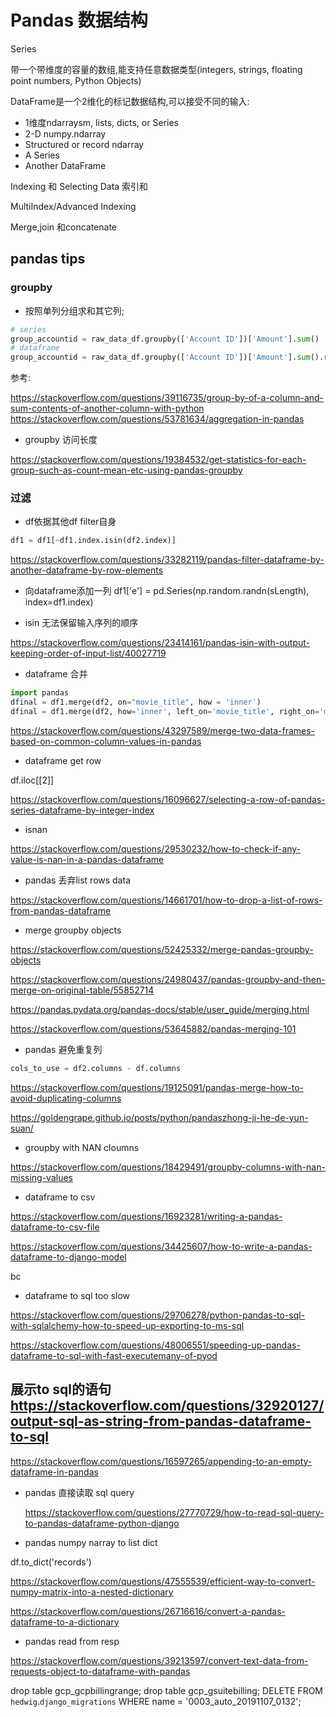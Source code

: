 # Pandas 数据结构

Series

带一个带维度的容量的数组,能支持任意数据类型(integers, strings, floating point numbers, Python Objects)

DataFrame是一个2维化的标记数据结构,可以接受不同的输入:
- 1维度ndarraysm, lists, dicts, or Series
- 2-D numpy.ndarray
- Structured or record ndarray
- A Series
- Another DataFrame



Indexing 和 Selecting Data
索引和

MultiIndex/Advanced Indexing

Merge,join 和concatenate


## pandas tips

### groupby
- 按照单列分组求和其它列;

```python
# series
group_accountid = raw_data_df.groupby(['Account ID'])['Amount'].sum()
# dataframe
group_accountid = raw_data_df.groupby(['Account ID'])['Amount'].sum().reset_index()
```

参考:

https://stackoverflow.com/questions/39116735/group-by-of-a-column-and-sum-contents-of-another-column-with-python
https://stackoverflow.com/questions/53781634/aggregation-in-pandas

- groupby 访问长度

https://stackoverflow.com/questions/19384532/get-statistics-for-each-group-such-as-count-mean-etc-using-pandas-groupby

### 过滤


- df依据其他df filter自身

```python
df1 = df1[~df1.index.isin(df2.index)]
```

https://stackoverflow.com/questions/33282119/pandas-filter-dataframe-by-another-dataframe-by-row-elements

- 向dataframe添加一列
  df1['e'] = pd.Series(np.random.randn(sLength), index=df1.index)

- isin 无法保留输入序列的顺序

https://stackoverflow.com/questions/23414161/pandas-isin-with-output-keeping-order-of-input-list/40027719

- dataframe 合并
```python
import pandas
dfinal = df1.merge(df2, on="movie_title", how = 'inner')
dfinal = df1.merge(df2, how='inner', left_on='movie_title', right_on='movie_name')
```

https://stackoverflow.com/questions/43297589/merge-two-data-frames-based-on-common-column-values-in-pandas

- dataframe get row

df.iloc[[2]]

https://stackoverflow.com/questions/16096627/selecting-a-row-of-pandas-series-dataframe-by-integer-index

- isnan

https://stackoverflow.com/questions/29530232/how-to-check-if-any-value-is-nan-in-a-pandas-dataframe

- pandas 丢弃list rows data

https://stackoverflow.com/questions/14661701/how-to-drop-a-list-of-rows-from-pandas-dataframe

- merge  groupby objects

https://stackoverflow.com/questions/52425332/merge-pandas-groupby-objects

https://stackoverflow.com/questions/24980437/pandas-groupby-and-then-merge-on-original-table/55852714

https://pandas.pydata.org/pandas-docs/stable/user_guide/merging.html


https://stackoverflow.com/questions/53645882/pandas-merging-101

- pandas 避免重复列

```python
cols_to_use = df2.columns - df.columns
```
https://stackoverflow.com/questions/19125091/pandas-merge-how-to-avoid-duplicating-columns

https://goldengrape.github.io/posts/python/pandaszhong-ji-he-de-yun-suan/

- groupby with NAN cloumns

https://stackoverflow.com/questions/18429491/groupby-columns-with-nan-missing-values


- dataframe to csv

https://stackoverflow.com/questions/16923281/writing-a-pandas-dataframe-to-csv-file

https://stackoverflow.com/questions/34425607/how-to-write-a-pandas-dataframe-to-django-model

bc

- dataframe to sql too slow

https://stackoverflow.com/questions/29706278/python-pandas-to-sql-with-sqlalchemy-how-to-speed-up-exporting-to-ms-sql

https://stackoverflow.com/questions/48006551/speeding-up-pandas-dataframe-to-sql-with-fast-executemany-of-pyod

展示to sql的语句
https://stackoverflow.com/questions/32920127/output-sql-as-string-from-pandas-dataframe-to-sql
-
https://stackoverflow.com/questions/16597265/appending-to-an-empty-dataframe-in-pandas

- pandas 直接读取 sql query

  https://stackoverflow.com/questions/27770729/how-to-read-sql-query-to-pandas-dataframe-python-django

- pandas numpy narray to list dict

 df.to_dict('records')

https://stackoverflow.com/questions/47555539/efficient-way-to-convert-numpy-matrix-into-a-nested-dictionary

https://stackoverflow.com/questions/26716616/convert-a-pandas-dataframe-to-a-dictionary

- pandas read from resp

https://stackoverflow.com/questions/39213597/convert-text-data-from-requests-object-to-dataframe-with-pandas



drop table gcp_gcpbillingrange;
drop table gcp_gsuitebilling;
DELETE FROM  `hedwig`.`django_migrations` WHERE name = '0003_auto_20191107_0132';
